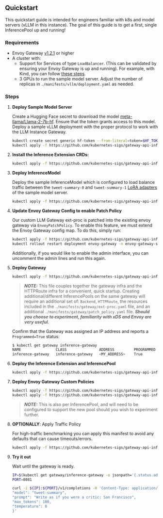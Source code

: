 ## Quickstart

This quickstart guide is intended for engineers familiar with k8s and model servers (vLLM in this instance). The goal of this guide is to get a first, single InferencePool up and running! 

### Requirements
 - Envoy Gateway [v1.2.1](https://gateway.envoyproxy.io/docs/install/install-yaml/#install-with-yaml) or higher
 - A cluster with:
   - Support for Services of type `LoadBalancer`. (This can be validated by ensuring your Envoy Gateway is up and running). For example, with Kind,
     you can follow [these steps](https://kind.sigs.k8s.io/docs/user/loadbalancer).
   - 3 GPUs to run the sample model server. Adjust the number of replicas in `./manifests/vllm/deployment.yaml` as needed.

### Steps

1. **Deploy Sample Model Server**

   Create a Hugging Face secret to download the model [meta-llama/Llama-2-7b-hf](https://huggingface.co/meta-llama/Llama-2-7b-hf). Ensure that the token grants access to this model.
   Deploy a sample vLLM deployment with the proper protocol to work with the LLM Instance Gateway.
   ```bash
   kubectl create secret generic hf-token --from-literal=token=$HF_TOKEN # Your Hugging Face Token with access to Llama2
   kubectl apply -f https://github.com/kubernetes-sigs/gateway-api-inference-extension/raw/main/pkg/manifests/vllm/deployment.yaml
   ```

1. **Install the Inference Extension CRDs:**

   ```sh
   kubectl apply -f https://github.com/kubernetes-sigs/gateway-api-inference-extension/releases/download/v0.1.0-rc1/manifests.yaml
   ```

1. **Deploy InferenceModel**

   Deploy the sample InferenceModel which is configured to load balance traffic between the `tweet-summary-0` and `tweet-summary-1`
   [LoRA adapters](https://docs.vllm.ai/en/latest/features/lora.html) of the sample model server.
   ```bash
   kubectl apply -f https://github.com/kubernetes-sigs/gateway-api-inference-extension/raw/main/pkg/manifests/inferencemodel.yaml
   ```

1. **Update Envoy Gateway Config to enable Patch Policy**

   Our custom LLM Gateway ext-proc is patched into the existing envoy gateway via `EnvoyPatchPolicy`. To enable this feature, we must extend the Envoy Gateway config map. To do this, simply run:
   ```bash
   kubectl apply -f https://github.com/kubernetes-sigs/gateway-api-inference-extension/raw/main/pkg/manifests/gateway/enable_patch_policy.yaml
   kubectl rollout restart deployment envoy-gateway -n envoy-gateway-system
   ```
   Additionally, if you would like to enable the admin interface, you can uncomment the admin lines and run this again.

1. **Deploy Gateway**

   ```bash
   kubectl apply -f https://github.com/kubernetes-sigs/gateway-api-inference-extension/raw/main/pkg/manifests/gateway/gateway.yaml
   ```
   > **_NOTE:_** This file couples together the gateway infra and the HTTPRoute infra for a convenient, quick startup. Creating additional/different InferencePools on the same gateway will require an additional set of: `Backend`, `HTTPRoute`, the resources included in the `./manifests/gateway/ext-proc.yaml` file, and an additional `./manifests/gateway/patch_policy.yaml` file. ***Should you choose to experiment, familiarity with xDS and Envoy are very useful.***

   Confirm that the Gateway was assigned an IP address and reports a `Programmed=True` status:
   ```bash
   $ kubectl get gateway inference-gateway
   NAME                CLASS               ADDRESS         PROGRAMMED   AGE
   inference-gateway   inference-gateway   <MY_ADDRESS>    True         22s
   ```

1. **Deploy the Inference Extension and InferencePool**

   ```bash
   kubectl apply -f https://github.com/kubernetes-sigs/gateway-api-inference-extension/raw/main/pkg/manifests/ext_proc.yaml
   ```

1. **Deploy Envoy Gateway Custom Policies**

   ```bash
   kubectl apply -f https://github.com/kubernetes-sigs/gateway-api-inference-extension/raw/main/pkg/manifests/gateway/extension_policy.yaml
   kubectl apply -f https://github.com/kubernetes-sigs/gateway-api-inference-extension/raw/main/pkg/manifests/gateway/patch_policy.yaml
   ```
   > **_NOTE:_** This is also per InferencePool, and will need to be configured to support the new pool should you wish to experiment further.

1. **OPTIONALLY**: Apply Traffic Policy

   For high-traffic benchmarking you can apply this manifest to avoid any defaults that can cause timeouts/errors.

   ```bash
   kubectl apply -f https://github.com/kubernetes-sigs/gateway-api-inference-extension/raw/main/pkg/manifests/gateway/traffic_policy.yaml
   ```

1. **Try it out**

   Wait until the gateway is ready.

   ```bash
   IP=$(kubectl get gateway/inference-gateway -o jsonpath='{.status.addresses[0].value}')
   PORT=8081

   curl -i ${IP}:${PORT}/v1/completions -H 'Content-Type: application/json' -d '{
   "model": "tweet-summary",
   "prompt": "Write as if you were a critic: San Francisco",
   "max_tokens": 100,
   "temperature": 0
   }'
   ```